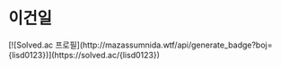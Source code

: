 <h1> 이건일 </h1>
[![Solved.ac
프로필](http://mazassumnida.wtf/api/generate_badge?boj={lisd0123})](https://solved.ac/{lisd0123})

